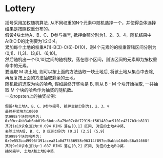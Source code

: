 # Lottery

摇号采用加权随机算法. 从不同权重的N个元素中随机选择一个，并使得总体选择结果是按照权重分布的。  
假设4块土地A、B、C、D参与摇号, 抵押金额分别为1、2、3、4，随机结果中A:B:C:D的比例要为1:2:3:4。  
累加每个土地的权重A(1)-B(3)-C(6)-D(10)，则4个元素的的权重管辖区间分别为(0,1]、(1,3]、(3,6]、(6,10]。  
然后随机出一个(0,10]之间的随机数。落在哪个区间，则该区间的元素即为按权重命中的元素。    
要选取 M 块土地, 则可以按上面的方法选取一块土地后, 将该土地从集合中去除, 再反复按上面的方法抽取剩余的土地。  
随机数的选取为块的哈希, 假如最终开奖块是 B, 则从 B - M 个块开始抽取, 一共抽取 M 个块的哈希作为抽奖的随机数。    
一次ropsten上的抽奖举例:  
```
假设4块土地A、B、C、D参与摇号, 抵押金额分别为1、2、3、4
最终开奖块为10000
第9998个块的哈希为: 0x09cc4bb3ab6bb019e6bdca3a79d07c8d72919cf561489ac9101e4217b3cb8131
其对1e19求余加1为:0.094 RING 落在(0,1] 区间, 对应的土地A中奖,
去除土地A后, B, C, D 区间分别为 (0,2] (2,5] (5,9]
第9999个块的哈希为: 0x9e552bad9996f391acea81a0d77556958e96314f897ed0abbb16d0d36a54668f
其对9e18求余加1为:1.087 RING 落在(0,2] 区间, 对应的土地B中奖.
抽奖完毕, 土地A和土地B中奖.
```
